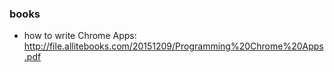 ### books
* how to write Chrome Apps:  http://file.allitebooks.com/20151209/Programming%20Chrome%20Apps.pdf
